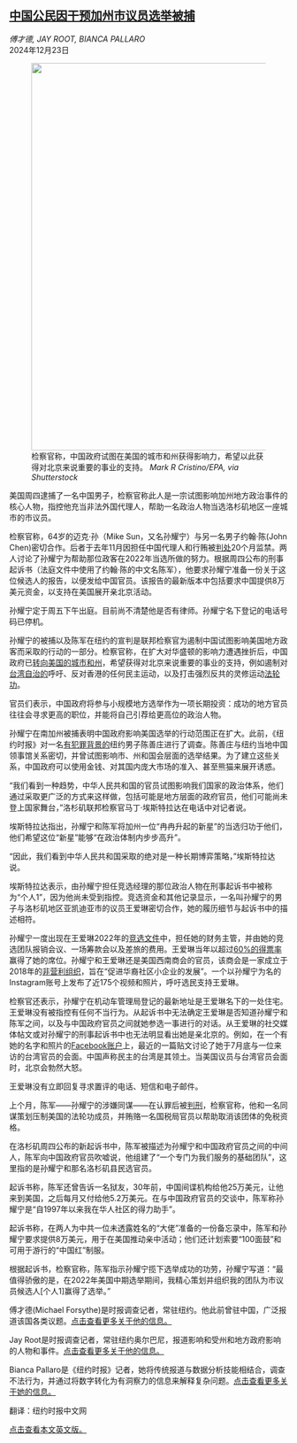 <!--1734916021000-->
[中国公民因干预加州市议员选举被捕](https://cn.nytimes.com/usa/20241223/china-california-election-sun-chen/)
------

<address>傅才德, JAY ROOT, BIANCA PALLARO</address><time pudate="2024-12-23 08:52:05" datetime="2024-12-23 08:52:05">2024年12月23日</time><figure><img src="https://images.weserv.nl/?url=static01.nyt.com/images/2024/12/19/multimedia/19nat-china-arrest-kvcj/19nat-china-arrest-kvcj-master1050.jpg" width="1050" height="700"><figcaption>检察官称，中国政府试图在美国的城市和州获得影响力，希望以此获得对北京来说重要的事业的支持。 <cite>Mark R Cristino/EPA, via Shutterstock</cite></figcaption></figure><section><p>美国周四逮捕了一名中国男子，检察官称此人是一宗试图影响加州地方政治事件的核心人物，指控他充当非法外国代理人，帮助一名政治人物当选洛杉矶地区一座城市的市议员。</p><p>检察官称，64岁的迈克·孙（Mike Sun，又名孙耀宁）与另一名男子约翰·陈(John Chen)密切合作。后者于去年11月因担任中国代理人和行贿被<a rel="noopener noreferrer" target="_blank" href="https://www.justice.gov/usao-sdny/pr/california-man-sentenced-acting-illegal-agent-prc-government-and-bribery">判处</a>20个月监禁。两人讨论了孙耀宁为帮助那位政客在2022年当选所做的努力。根据周四公布的刑事起诉书（法庭文件中使用了约翰·陈的中文名陈军），他要求孙耀宁准备一份关于这位候选人的报告，以便发给中国官员。该报告的最新版本中包括要求中国提供8万美元资金，以支持在美国展开亲北京活动。</p><p>孙耀宁定于周五下午出庭。目前尚不清楚他是否有律师。孙耀宁名下登记的电话号码已停机。</p><p>孙耀宁的被捕以及陈军在纽约的宣判是联邦检察官为遏制中国试图影响美国地方政客而采取的行动的一部分。检察官称，在扩大对华盛顿的影响力遭遇挫折后，中国政府已<a href="https://www.nytimes.com/2024/12/19/world/asia/here-are-4-reasons-china-meddles-in-local-us-politics.html" title="Link: https://www.nytimes.com/2024/12/19/world/asia/here-are-4-reasons-china-meddles-in-local-us-politics.html">转向美国的城市和州</a>，希望获得对北京来说重要的事业的支持，例如遏制对<a href="https://www.nytimes.com/2024/09/03/nyregion/linda-sun-arrested-hochul.html" title="Link: https://www.nytimes.com/2024/09/03/nyregion/linda-sun-arrested-hochul.html">台湾自治的</a>呼吁、反对香港的任何民主运动，以及打击强烈反共的灵修运动<a href="https://www.nytimes.com/topic/organization/falun-gong?page=10" title="Link: https://www.nytimes.com/topic/organization/falun-gong?page=10">法轮功</a>。</p><p>官员们表示，中国政府将参与小规模地方选举作为一项长期投资：成功的地方官员往往会寻求更高的职位，并能将自己引荐给更高位的政治人物。</p><p>孙耀宁在南加州被捕表明中国政府影响美国选举的行动范围正在扩大。此前，《纽约时报》对一名<a href="https://cn.nytimes.com/usa/20241209/chan-china-nyc-influence/">有犯罪背景的</a>纽约男子陈善庄进行了调查。陈善庄与纽约当地中国领事馆关系密切，并曾试图影响市、州和国会层面的选举结果。为了建立这些关系，中国政府可以使用金钱、对其国内庞大市场的准入、甚至熊猫来展开诱惑。</p><p>“我们看到一种趋势，中华人民共和国的官员试图影响我们国家的政治体系，他们通过采取更广泛的方式来这样做，包括可能是地方层面的政府官员，他们可能尚未登上国家舞台，”洛杉矶联邦检察官马丁·埃斯特拉达在电话中对记者说。</p><p>埃斯特拉达指出，孙耀宁和陈军将加州一位“冉冉升起的新星”的当选归功于他们，他们希望这位“新星”能够“在政治体制内步步高升”。</p><p>“因此，我们看到中华人民共和国采取的绝对是一种长期博弈策略，”埃斯特拉达说。</p><p>埃斯特拉达表示，由孙耀宁担任竞选经理的那位政治人物在刑事起诉书中被称为“个人1”，因为他尚未受到指控。竞选资金和其他记录显示，一名叫孙耀宁的男子与洛杉矶地区亚凯迪亚市的议员王爱琳密切合作，她的履历细节与起诉书中的描述相符。</p><p>孙耀宁一度出现在王爱琳2022年的<a rel="noopener noreferrer" target="_blank" href="https://cms9files.revize.com/arcadia/410%20-%2002-14-2022_%20Redacted%20(EW).pdf">竞选文件</a>中，担任她的财务主管，并由她的竞选团队报销会议、一场筹款会以及差旅的费用。王爱琳当年以超过<a rel="noopener noreferrer" target="_blank" href="https://results.lavote.gov/text-results/4300">60%的得票率</a>赢得了她的席位。孙耀宁和王爱琳还是美国西南商会的官员，该商会是一家成立于2018年的<a rel="noopener noreferrer" target="_blank" href="https://projects.propublica.org/nonprofits/organizations/825368614/202400729349200545/full" title="Link: https://projects.propublica.org/nonprofits/organizations/825368614/202400729349200545/full">非营利组织</a>，旨在“促进华裔社区小企业的发展”。一个以孙耀宁为名的Instagram账号上发布了近175个视频和照片，呼吁选民支持王爱琳。</p><p>检察官还表示，孙耀宁在机动车管理局登记的最新地址是王爱琳名下的一处住宅。王爱琳没有被指控有任何不当行为。从起诉书中无法确定王爱琳是否知道孙耀宁和陈军之间，以及与中国政府官员之间就她参选一事进行的对话。从王爱琳的社交媒体帖文或对孙耀宁的刑事起诉书中也无法明显看出她是亲北京的。例如，在一个有她的名字和照片的<a rel="noopener noreferrer" target="_blank" href="https://www.facebook.com/eileen.li.121/">Facebook账户</a>上，最近的一篇贴文讨论了她于7月底与一位来访的台湾官员的会面。中国声称民主的台湾是其领土。当美国议员与台湾官员会面时，北京会勃然大怒。</p><p>王爱琳没有立即回复寻求置评的电话、短信和电子邮件。</p><p>上个月，陈军——孙耀宁的涉嫌同谋——在认罪后被<a rel="noopener noreferrer" target="_blank" href="https://www.justice.gov/opa/pr/california-man-sentenced-acting-illegal-agent-peoples-republic-china-government-and-bribery">判刑</a>，检察官称，他和一名同谋策划压制美国的法轮功成员，并贿赂一名国税局官员以帮助取消该团体的免税资格。</p><p>在洛杉矶周四公布的新起诉书中，陈军被描述为孙耀宁和中国政府官员之间的中间人，陈军向中国政府官员吹嘘说，他组建了“一个专门为我们服务的基础团队”，这里指的是孙耀宁和那名洛杉矶县民选官员。</p><p>起诉书称，陈军还曾告诉一名狱友，30年前，中国间谍机构给他25万美元，让他来到美国，之后每月又付给他5.2万美元。在与中国政府官员的交谈中，陈军称孙耀宁是“自1997年以来我在华人社区的得力助手”。</p><p>起诉书称，在两人为中共一位未透露姓名的“大佬”准备的一份备忘录中，陈军和孙耀宁要求提供8万美元，用于在美国推动亲中活动；他们还计划索要“100面鼓”和可用于游行的“中国红”制服。</p><p>根据起诉书，检察官称，陈军指示孙耀宁揽下选举成功的功劳，孙耀宁写道：“最值得骄傲的是，在2022年美国中期选举期间，我精心策划并组织我的团队为市议员候选人[个人1]赢得了选举。”</p></section><footer><p>傅才德(Michael Forsythe)是时报调查记者，常驻纽约。他此前曾驻中国，广泛报道该国各类议题。<a rel="nofollow" target="_blank" href="https://www.nytimes.com/by/michael-forsythe">点击查看更多关于他的信息。</a></p><p>Jay Root是时报调查记者，常驻纽约奥尔巴尼，报道影响和受州和地方政府影响的人物和事件。<a rel="nofollow" target="_blank" href="https://www.nytimes.com/by/jay-root">点击查看更多关于他的信息。</a></p><p>Bianca Pallaro是《纽约时报》记者，她将传统报道与数据分析技能相结合，调查不法行为，并通过将数字转化为有洞察力的信息来解释复杂问题。<a rel="nofollow" target="_blank" href="https://www.nytimes.com/by/bianca-pallaro">点击查看更多关于她的信息。</a></p><p>翻译：纽约时报中文网</p><p><a rel="nofollow" target="_blank" href="https://www.nytimes.com/2024/12/19/us/china-california-election-sun-chen.html">点击查看本文英文版。</a></p></footer>
